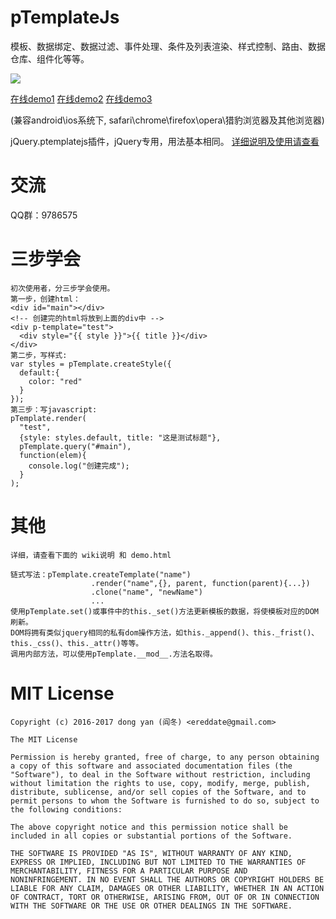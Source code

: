 # pTemplateJs 
模板、数据绑定、数据过滤、事件处理、条件及列表渲染、样式控制、路由、数据仓库、组件化等等。

<a href="https://travis-ci.org/ereddate/ptemplatejs/jobs/274873714"><img src="https://travis-ci.org/ereddate/ptemplatejs.svg?branch=master" /></a>

<p><a href="http://img.hexun.com/2016/ereddate/hackernews/html/0.0.1/index.html" target="_blank">在线demo1</a> <a href="http://img.hexun.com/2016/ereddate/famousman/html/0.0.1/index.html?type=app" target="_blank">在线demo2</a> <a href="http://img.hexun.com/2016/ereddate/stock/html/0.0.1/index.html?type=app" target="_blank">在线demo3</a></p>
<p>(兼容android\ios系统下, safari\chrome\firefox\opera\猎豹浏览器及其他浏览器)</p>

<p>jQuery.ptemplatejs插件，jQuery专用，用法基本相同。
<a href="http://git.oschina.net/ereddate2017/jquery-ptemplatejs" target="_blank">详细说明及使用请查看</a> 

# 交流
QQ群：9786575

# 三步学会
```
初次使用者，分三步学会使用。
第一步，创建html：
<div id="main"></div>
<!-- 创建完的html将放到上面的div中 -->
<div p-template="test">
  <div style="{{ style }}">{{ title }}</div>
</div>
第二步，写样式:
var styles = pTemplate.createStyle({
  default:{
    color: "red"
  }
});
第三步：写javascript:
pTemplate.render(
  "test", 
  {style: styles.default, title: "这是测试标题"},
  pTemplate.query("#main"),
  function(elem){
    console.log("创建完成");
  }
);
```
# 其他
```
详细，请查看下面的 wiki说明 和 demo.html

链式写法：pTemplate.createTemplate("name")
                  .render("name",{}, parent, function(parent){...})
                  .clone("name", "newName")
                  ...
使用pTemplate.set()或事件中的this._set()方法更新模板的数据，将使模板对应的DOM刷新。
DOM将拥有类似jquery相同的私有dom操作方法，如this._append()、this._frist()、this._css()、this._attr()等等。
调用内部方法，可以使用pTemplate.__mod__.方法名取得。
```
# MIT License
```
Copyright (c) 2016-2017 dong yan (阎冬) <ereddate@gmail.com>

The MIT License

Permission is hereby granted, free of charge, to any person obtaining
a copy of this software and associated documentation files (the
"Software"), to deal in the Software without restriction, including
without limitation the rights to use, copy, modify, merge, publish,
distribute, sublicense, and/or sell copies of the Software, and to
permit persons to whom the Software is furnished to do so, subject to
the following conditions:

The above copyright notice and this permission notice shall be
included in all copies or substantial portions of the Software.

THE SOFTWARE IS PROVIDED "AS IS", WITHOUT WARRANTY OF ANY KIND,
EXPRESS OR IMPLIED, INCLUDING BUT NOT LIMITED TO THE WARRANTIES OF
MERCHANTABILITY, FITNESS FOR A PARTICULAR PURPOSE AND
NONINFRINGEMENT. IN NO EVENT SHALL THE AUTHORS OR COPYRIGHT HOLDERS BE
LIABLE FOR ANY CLAIM, DAMAGES OR OTHER LIABILITY, WHETHER IN AN ACTION
OF CONTRACT, TORT OR OTHERWISE, ARISING FROM, OUT OF OR IN CONNECTION
WITH THE SOFTWARE OR THE USE OR OTHER DEALINGS IN THE SOFTWARE.
```
